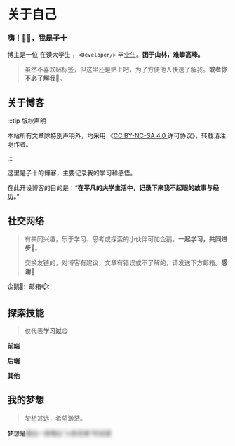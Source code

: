 # 关于自己

### 嗨！👋🏻，我是子十

博主是一位 ~~在读大学生~~ ，`<Developer/>` 毕业生。**困于山林，难攀高峰。**

> 虽然不喜欢贴标签，但这里还是贴上吧，为了方便他人快速了解我。**或者你不必了解我**🤔。

<Badge type="tip" text="INTJ" />
<Badge type="danger" text="PESSIMIST" />
<Badge type="warning" text="NARUTO" />
<Badge type="danger" text="LONER" />
<Badge type="tip" text="余华&史铁生" />
<Badge type="warning" text="《我与地坛》" />
<Badge type="tip" text="思考&好奇&探索" />
<Badge type="danger" text="阅读&写作&听歌&编程&骑行&番剧" />



## 关于博客


:::tip 版权声明

本站所有文章除特别声明外，均采用 《[CC BY-NC-SA 4.0 ](https://creativecommons.org/licenses/by-nc-sa/4.0/deed.zh)许可协议》，转载请注明作者。

:::

这里是子十的博客，主要记录我的学习和感悟。

在此开设博客的目的是：“**在平凡的~~大学~~生活中，记录下来我不起眼的故事与经历。**”



## 社交网络

> 有共同兴趣，乐于学习、思考或探索的小伙伴可加企鹅，**一起学习，共同进步**🤪。
>
> 交换友链的，对博客有建议，文章有错误或不了解的，请发送下方邮箱。**感谢🙏**

企鹅🐧:<Badge type="tip" text="2084035767" />&nbsp;
邮箱📫:<Badge type="tip" text="jiangtzs@foxmail.com" />



## 探索技能

> 仅代表**学习过**😋

**前端**

<Badge type="info" text="html" />
<Badge type="info" text="css" />
<Badge type="info" text="js" />
<Badge type="info" text="ts" />
<Badge type="info" text="vscode" />
<Badge type="info" text="nodejs" />
<Badge type="info" text="pnpm" />
<Badge type="info" text="sass" />
<Badge type="info" text="tailwind" />
<Badge type="info" text="unocss" />
<Badge type="info" text="vue" />
<Badge type="info" text="react" />
<Badge type="info" text="uniapp" />
<Badge type="info" text="vite" />
<Badge type="info" text="vitepress" />

**后端**

<Badge type="info" text="python" />
<Badge type="info" text="c" />
<Badge type="info" text="java" />
<Badge type="info" text="maven" />
<Badge type="info" text="springboot" />
<Badge type="info" text="springcloud" />
<Badge type="info" text="flask" />
<Badge type="info" text="fastapi" />
<Badge type="info" text="mysql" />
<Badge type="info" text="redis" />

**其他**

<Badge type="info" text="lua" />
<Badge type="info" text="bash" />
<Badge type="info" text="git" />
<Badge type="info" text="md" />
<Badge type="info" text="docker" />
<Badge type="info" text="figma" />
<Badge type="info" text="nginx" />
<Badge type="info" text="cursor" />



## 我的梦想

> 梦想甚远，希望渺茫。

梦想是<span style="filter: blur(4px);user-select:none;">做出一部堪比“火影忍者”的动漫</span>



